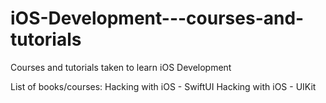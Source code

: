 # iOS-Development---courses-and-tutorials
Courses and tutorials taken to learn iOS Development

List of books/courses:
Hacking with iOS - SwiftUI
Hacking with iOS - UIKit

